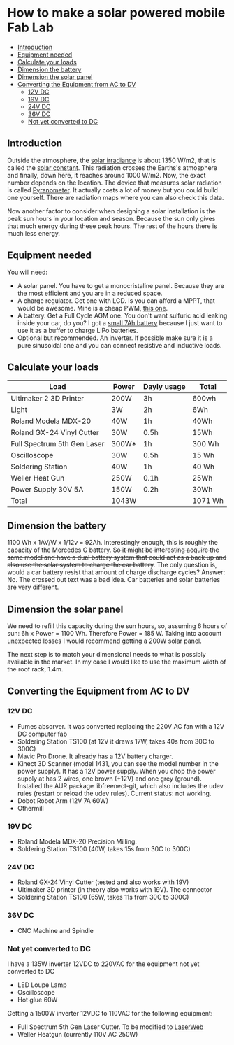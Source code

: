 # How to make a solar powered mobile Fab Lab

- [Introduction](#introduction)
- [Equipment needed](#equipment-needed)
- [Calculate your loads](#calculate-your-loads)
- [Dimension the battery](#dimension-the-battery)
- [Dimension the solar panel](#dimension-the-solar-panel)
- [Converting the Equipment from AC to DV](#converting-the-equipment-from-ac-to-dv)
  - [12V DC](#12v-dc)
  - [19V DC](#19v-dc)
  - [24V DC](#24v-dc)
  - [36V DC](#36v-dc)
  - [Not yet converted to DC](#not-yet-converted-to-dc)

## Introduction

Outside the atmosphere, the [solar irradiance](https://en.wikipedia.org/wiki/Solar_irradiance) is about 1350 W/m2, that is called the [solar constant](https://en.wikipedia.org/wiki/Solar_constant). This radiation crosses the Earths's atmosphere and finally, down here, it reaches around 1000 W/m2. Now, the exact number depends on the location. The device that measures solar radiation is called [Pyranometer](https://en.wikipedia.org/wiki/Pyranometer). It actually costs a lot of money but you could build one yourself. There are radiation maps where you can also check this data.

Now another factor to consider when designing a solar installation is the peak sun hours in your location and season. Because the sun only gives that much energy during these peak hours. The rest of the hours there is much less energy.

## Equipment needed

You will need:

- A solar panel. You have to get a monocristaline panel. Because they are the most efficient and you are in a reduced space.
- A charge regulator. Get one with LCD. Is you can afford a MPPT, that would be awesome. Mine is a cheap PWM, [this one](https://amzn.to/2HVZ4JF).
- A battery. Get a Full Cycle AGM one. You don't want sulfuric acid leaking inside your car, do you? I got a [small 7Ah battery](https://amzn.to/2Q3coT5) because I just want to use it as a buffer to charge LiPo batteries.
- Optional but recommended. An inverter. If possible make sure it is a pure sinusoidal one and you can connect resistive and inductive loads.

## Calculate your loads

| Load                        | Power | Dayly usage | Total   |
| --------------------------- | ----- | ----------- | ------- |
| Ultimaker 2 3D Printer      | 200W  | 3h          | 600wh   |
| Light                       | 3W    | 2h          | 6Wh     |
| Roland Modela MDX-20        | 40W   | 1h          | 40Wh    |
| Roland GX-24 Vinyl Cutter   | 30W   | 0.5h        | 15Wh    |
| Full Spectrum 5th Gen Laser | 300W* | 1h          | 300 Wh  |
| Oscilloscope                | 30W   | 0.5h        | 15 Wh   |
| Soldering Station           | 40W   | 1h          | 40 Wh   |
| Weller Heat Gun             | 250W  | 0.1h        | 25Wh    |
| Power Supply 30V 5A         | 150W  | 0.2h        | 30Wh    |
| Total                       | 1043W |             | 1071 Wh |

## Dimension the battery

1100 Wh x 1AV/W x 1/12v = 92Ah. Interestingly enough, this is roughly the capacity of the Mercedes G battery. ~~So it might be interesting acquire the same model and have a dual battery system that could act as a back up and also use the solar system to charge the car battery~~. The only question is, would a car battery resist that amount of charge discharge cycles? Answer: No. The crossed out text was a bad idea. Car batteries and solar batteries are very different. 

## Dimension the solar panel

We need to refill this capacity during the sun hours, so, assuming 6 hours of sun: 6h x Power = 1100 Wh. Therefore Power = 185 W. Taking into account unexpected losses I would recommend getting a 200W solar panel.

The next step is to match your dimensional needs to what is possibly available in the market. In my case I would like to use the maximum width of the roof rack, 1.4m.

## Converting the Equipment from AC to DV

### 12V DC

- Fumes absorver. It was converted replacing the 220V AC fan with a 12V DC computer fab
- Soldering Station TS100 (at 12V it draws 17W, takes 40s from 30C to 300C)
- Mavic Pro Drone. It already has a 12V battery charger.
- Kinect 3D Scanner (model 1431, you can see the model number in the power supply). It has a 12V power supply. When you chop the power supply at has 2 wires, one brown (+12V) and one grey (ground). Installed the AUR package libfreenect-git, which also includes the udev rules (restart or reload the udev rules). Current status: not working.
- Dobot Robot Arm (12V 7A 60W)
- Othermill

### 19V DC

- Roland Modela MDX-20 Precision Milling. 
- Soldering Station TS100 (40W, takes 15s from 30C to 300C)

### 24V DC

- Roland GX-24 Vinyl Cutter (tested and also works with 19V)
- Ultimaker 3D printer (in theory also works with 19V). The connector 
- Soldering Station TS100 (65W, takes 11s from 30C to 300C)

### 36V DC

- CNC Machine and Spindle

### Not yet converted to DC

I have a 135W inverter 12VDC to 220VAC for the equipment not yet converted to DC

- LED Loupe Lamp
- Oscilloscope
- Hot glue  60W

Getting a 1500W inverter 12VDC to 110VAC for the following equipment:

- Full Spectrum 5th Gen Laser Cutter. To be modified to [LaserWeb](https://laserweb.yurl.ch)
- Weller Heatgun (currently 110V AC 250W)
